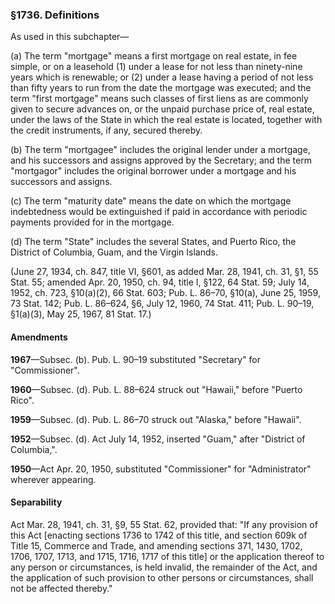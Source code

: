 ### §1736. Definitions ###

As used in this subchapter—

(a) The term "mortgage" means a first mortgage on real estate, in fee simple, or on a leasehold (1) under a lease for not less than ninety-nine years which is renewable; or (2) under a lease having a period of not less than fifty years to run from the date the mortgage was executed; and the term "first mortgage" means such classes of first liens as are commonly given to secure advances on, or the unpaid purchase price of, real estate, under the laws of the State in which the real estate is located, together with the credit instruments, if any, secured thereby.

(b) The term "mortgagee" includes the original lender under a mortgage, and his successors and assigns approved by the Secretary; and the term "mortgagor" includes the original borrower under a mortgage and his successors and assigns.

(c) The term "maturity date" means the date on which the mortgage indebtedness would be extinguished if paid in accordance with periodic payments provided for in the mortgage.

(d) The term "State" includes the several States, and Puerto Rico, the District of Columbia, Guam, and the Virgin Islands.

(June 27, 1934, ch. 847, title VI, §601, as added Mar. 28, 1941, ch. 31, §1, 55 Stat. 55; amended Apr. 20, 1950, ch. 94, title I, §122, 64 Stat. 59; July 14, 1952, ch. 723, §10(a)(2), 66 Stat. 603; Pub. L. 86–70, §10(a), June 25, 1959, 73 Stat. 142; Pub. L. 86–624, §6, July 12, 1960, 74 Stat. 411; Pub. L. 90–19, §1(a)(3), May 25, 1967, 81 Stat. 17.)

#### Amendments ####

**1967**—Subsec. (b). Pub. L. 90–19 substituted "Secretary" for "Commissioner".

**1960**—Subsec. (d). Pub. L. 88–624 struck out "Hawaii," before "Puerto Rico".

**1959**—Subsec. (d). Pub. L. 86–70 struck out "Alaska," before "Hawaii".

**1952**—Subsec. (d). Act July 14, 1952, inserted "Guam," after "District of Columbia,".

**1950**—Act Apr. 20, 1950, substituted "Commissioner" for "Administrator" wherever appearing.

#### Separability ####

Act Mar. 28, 1941, ch. 31, §9, 55 Stat. 62, provided that: "If any provision of this Act [enacting sections 1736 to 1742 of this title, and section 609k of Title 15, Commerce and Trade, and amending sections 371, 1430, 1702, 1706, 1707, 1713, and 1715, 1716, 1717 of this title] or the application thereof to any person or circumstances, is held invalid, the remainder of the Act, and the application of such provision to other persons or circumstances, shall not be affected thereby."